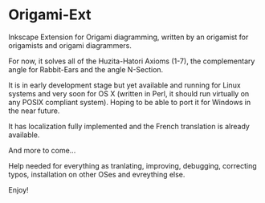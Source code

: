 # Origami-Ext
Inkscape Extension for Origami diagramming, written by an origamist for origamists and origami diagrammers.

For now, it solves all of the Huzita-Hatori Axioms (1-7), the complementary angle for Rabbit-Ears and the angle N-Section.

It is in early development stage but yet available and running for Linux systems and very soon for OS X (written in Perl,
it should run virtually on any POSIX compliant system). Hoping to be able to port it for Windows in the near future.

It has localization fully implemented and the French translation is already available.

And more to come...

Help needed for everything as tranlating, improving, debugging, correcting typos, installation on other OSes and evreything
else.

Enjoy!

